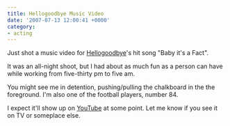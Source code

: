 ```yaml
---
title: Hellogoodbye Music Video
date: '2007-07-13 12:00:41 +0000'
category:
- acting
---
```

Just shot a music video for [Hellogoodbye](https://www.hellogoodbye.net/)'s hit
song "Baby it's a Fact".

It was an all-night shoot, but I had about as much fun as a person can have
while working from five-thirty pm to five am.

You might see me in detention, pushing/pulling the chalkboard in the the
foreground. I'm also one of the football players, number 84.

I expect it'll show up on [YouTube](https://www.youtube.com/hellogoodbyevideos)
at some point.  Let me know if you see it on TV or someplace else.
